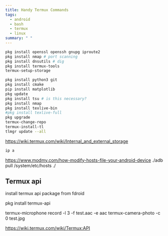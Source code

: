 ```yaml
---
title: Handy Termux Commands
tags:
  - android
  - bash
  - termux
  - linux
summary: " "
---
```

 
```bash
pkg install openssl openssh gnupg iproute2
pkg install nmap # port scanning
pkg install dnsutils # dig
pkg install termux-tools
termux-setup-storage

pkg install python3 git
pkg install cmake
pip install matplotlib
pkg update
pkg install tsu # is this necessary?
pkg install nmap
pkg install texlive-bin
#pkg install texlive-full 
pkg upgrade
termux-change-repo
termux-install-tl
tlmgr update --all

```


https://wiki.termux.com/wiki/Internal_and_external_storage

```bash
ip a
```


https://www.modmy.com/how-modify-hosts-file-your-android-device
./adb pull /system/etc/hosts ./

## Termux api

install termux api package from fdroid

pkg install termux-api

termux-microphone record -l 3 -f test.aac -e aac
termux-camera-photo -c 0 test.jpg

<https://wiki.termux.com/wiki/Termux:API>